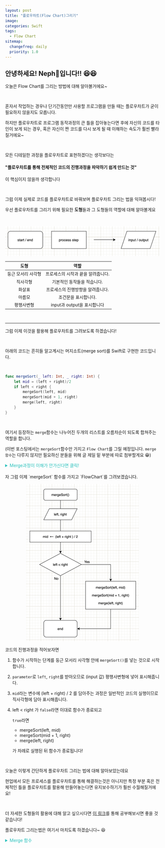 ```yaml
---
layout: post
title: "플로우차트(Flow Chart)그리기"
image:
categories: Swift
tags: 
  - Flow Chart
sitemap:
  changefreq: daily
  priority: 1.0
---
```


## 안녕하세요! Neph🌱입니다!! 😆😆

오늘은 Flow Chart를 그리는 방법에 대해 알아볼거에요~

<br/>

혼자서 작업하는 경우나 단기간동안만 사용할 프로그램을 만들 때는 플로우차트가 굳이 필요하지 않을지도 모릅니다.

하지만 플로우차트로 프로그램 동작과정의 큰 틀을 잡아놓는다면 후에 자신의 코드를 타인이 보게 되는 경우, 혹은 자신이 짠 코드를 다시 보게 될 때 이해하는 속도가 훨씬 빨라질거에요~

<br/>

모든 디테일한 과정을 플로우차트로 표현하겠다는 생각보다는 
#### "플로우차트를 통해 전체적인 코드의 진행과정을 파악하기 쉽게 만드는 것"


이 핵심이지 않을까 생각합니다

<br/>

그럼 이제 실제로 코드를 플로우차트로 바꿔보며 플로우차트 그리는 법을 익혀봅시다!

우선 플로우차트를 그리기 위해 필요한 **도형**들과 그 도형들의 역할에 대해 알아볼게요

<br/>

<p align="center"><img src="/assets/images/posts/BasicShapes.png" alt="BasicShapes" style="zoom:50%;" /></p>

|        도형        |                역할                |
| :----------------: | :--------------------------------: |
| 둥근 모서리 사각형 | 프로세스의 시작과 끝을 알려줍니다. |
|      직사각형      |    기본적인 동작들을 적습니다.     |
|       화살표       | 프로세스의 진행방향을 알려줍니다.  |
|       마름모       |        조건문을 표시합니다.        |
|     평행사변형     |    input과 output을 표시합니다     |

<br/>

---

그럼 이제 이것을 활용해 플로우차트를 그려보도록 하겠습니다!



<br/>

아래의 코드는 흔히들 알고계시는 머지소트(merge sort)를 Swift로 구현한 코드입니다.

<br/>

```swift
func mergeSort(_ left: Int, _ right: Int) {
    let mid = (left + right)/2
    if left < right {
        mergeSort(left, mid)
        mergeSort(mid + 1, right)
        merge(left, right)
    }
}
```

<br/>

여기서 등장하는 `merge`함수는 나누어진 두개의 리스트를 오름차순이 되도록 합쳐주는 역할을 합니다.

(이번 포스팅에서는 `mergeSort`함수만 가지고 `Flow Chart`를 그릴 예정입니다. `merge 함수`는 다루지 않지만 필요하신 분들을 위해 글 제일 밑 부분에 따로 첨부할게요 😁)
<br/>

<details>
<summary style="cursor: pointer; color: #2AC1BC">Merge과정이 이해가 안가신다면 클릭!</summary>
<div markdown="1">
[3,2,8,5,1,4,7,6] 이라는 리스트를 머지소트 시키기 위해선

[3] [2] [8] [5] [1] [4] [7] [6] 과 같이 리스트의 원소 개수의 리스트로 쪼갠 뒤

이를 두 리스트씩 오름차순이 되도록 합쳐주는 작업(Merge)을 해줍니다

[2, 3] [5, 8] [1, 4] [6, 7] 

[2, 3, 5, 8]  [1, 4, 6, 7] 

[1, 2, 3, 4, 5, 6, 7, 8]

이렇게 말이죠!
</div>
</details>
<br/>
자 그럼 이제 `mergeSort` 함수를 가지고 `FlowChart`를 그려보겠습니다.

<p align="center"><img src="/assets/images/posts/MergeSortFlowChart.png" alt="MergeSortFlowChart" style="zoom:50%;" /></p>

코드의 진행과정을 적어보자면

1. 함수가 시작하는 단계를 둥근 모서리 사각형 안에 `mergeSort()`를 넣는 것으로 시작합니다.

2. `parameter`로 `left`, `right`를 받아오므로 (input 값) 평행사변형에 넣어 표시해줍니다.

3. `mid`라는 변수에 (left + right) / 2 를 담아주는 과정은 일반적인 코드의 실행이므로 직사각형에 담아 표시해줍니다.

4. left < right 가 `false`라면 이대로 함수가 종료되고 

   `true`라면 

   - mergeSort(left, mid)
   - mergeSort(mid + 1, right)
   - merge(left, right)

   가 차례로 실행된 뒤 함수가 종료됩니다!


<br/>

오늘은 이렇게 간단하게 플로우차트 그리는 법에 대해 알아보았는데요

현업에서 모든 프로세스를 플로우차트를 통해 해결하는것은 아니지만 특정 부분 혹은 전체적인 틀을 플로우차트를 활용해 만들어놓는다면 유지보수하기가 훨씬 수월해질거에요!

<br/>

더 자세한 도형들의 활용에 대해 알고 싶으시다면 [이 링크](https://www.gliffy.com/blog/guide-to-flowchart-symbols)를 통해 공부해보시면 좋을 것 같습니다!

플로우차트 그리는법은 여기서 마치도록 하겠습니다~ 😆
<br/>
<details>
<summary style="cursor: pointer; color: #2AC1BC">Merge 함수</summary>
<div markdown="1">
```swift
func merge(_ start:Int, _ end: Int) {
    let mid = (start + end)/2

    var lIndex = start
    let lEnd = mid
    
    var rIndex = mid + 1
    let rEnd = end
    
    var sIndex = start
    
    while (lIndex <= lEnd && rIndex <= rEnd) {
        
        if unsorted[lIndex] <= unsorted[rIndex] {
            sorted[sIndex] = unsorted[lIndex]
            lIndex += 1
        } else {
            sorted[sIndex] = unsorted[rIndex]
            rIndex += 1
        }
        sIndex += 1
    }
    
    while (lIndex <= lEnd) {
        sorted[sIndex] = unsorted[lIndex]
        sIndex += 1
        lIndex += 1
    }
    
    for i in start..<sIndex {
        unsorted[i] = sorted[i]
    }
}
</div>
</details>


